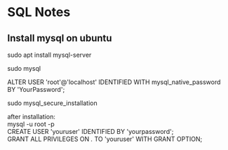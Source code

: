 # SQL Notes

## Install mysql on ubuntu  

sudo apt install mysql-server  

sudo mysql  

ALTER USER 'root'@'localhost' IDENTIFIED WITH mysql_native_password BY 'YourPassword';  

sudo mysql_secure_installation  


after installation:  
mysql -u root -p  
CREATE USER 'youruser' IDENTIFIED BY 'yourpassword';  
GRANT ALL PRIVILEGES ON *.* TO 'youruser' WITH GRANT OPTION;  
